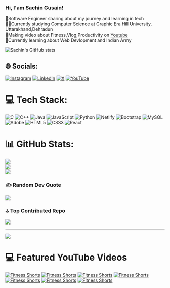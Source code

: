 ### Hi, I'am Sachin Gusain!

🙎Software Engineer sharing about my journey and learning in tech<br/>
🧑‍🎓Currently studying Computer Science at Graphic Era Hill University, Uttarakhand,Dehradun<br/>
🎨Making video about Fitness,Vlog,Productivity on [Youtube](https://www.youtube.com/@sachingusain6609)<br/>
💭Currently learning about Web Devlopment and Indian Army<br/>

![Sachin's GitHub stats](https://github-readme-stats.vercel.app/api?username=Gusainji&show_icons=true&theme=radical)



## 🌐 Socials:
[![Instagram](https://img.shields.io/badge/Instagram-%23E4405F.svg?logo=Instagram&logoColor=white)](https://instagram.com/sachin_gusain_)  [![LinkedIn](https://img.shields.io/badge/LinkedIn-%230077B5.svg?logo=linkedin&logoColor=white)](https://linkedin.com/in/sachin-gusain-440906298) [![X](https://img.shields.io/badge/X-black.svg?logo=X&logoColor=white)](https://x.com/GusainFitness) [![YouTube](https://img.shields.io/badge/YouTube-%23FF0000.svg?logo=YouTube&logoColor=white)](https://youtube.com/@UCmPgBJU0bedZXdDKvEMOJRg) 

# 💻 Tech Stack:
![C](https://img.shields.io/badge/c-%2300599C.svg?style=for-the-badge&logo=c&logoColor=white) ![C++](https://img.shields.io/badge/c++-%2300599C.svg?style=for-the-badge&logo=c%2B%2B&logoColor=white) ![Java](https://img.shields.io/badge/java-%23ED8B00.svg?style=for-the-badge&logo=openjdk&logoColor=white) ![JavaScript](https://img.shields.io/badge/javascript-%23323330.svg?style=for-the-badge&logo=javascript&logoColor=%23F7DF1E) ![Python](https://img.shields.io/badge/python-3670A0?style=for-the-badge&logo=python&logoColor=ffdd54) ![Netlify](https://img.shields.io/badge/netlify-%23000000.svg?style=for-the-badge&logo=netlify&logoColor=#00C7B7) ![Bootstrap](https://img.shields.io/badge/bootstrap-%238511FA.svg?style=for-the-badge&logo=bootstrap&logoColor=white) ![MySQL](https://img.shields.io/badge/mysql-%2300000f.svg?style=for-the-badge&logo=mysql&logoColor=white) ![Adobe](https://img.shields.io/badge/adobe-%23FF0000.svg?style=for-the-badge&logo=adobe&logoColor=white) ![HTML5](https://img.shields.io/badge/html5-%23E34F26.svg?style=for-the-badge&logo=html5&logoColor=white) ![CSS3](https://img.shields.io/badge/css3-%231572B6.svg?style=for-the-badge&logo=css3&logoColor=white) ![React](https://img.shields.io/badge/react-%2320232a.svg?style=for-the-badge&logo=react&logoColor=%2361DAFB)
# 📊 GitHub Stats:
![](https://github-readme-stats.vercel.app/api?username=Gusainji&theme=dark&hide_border=false&include_all_commits=false&count_private=false)<br/>
![](https://github-readme-streak-stats.herokuapp.com/?user=Gusainji&theme=dark&hide_border=false)<br/>
![](https://github-readme-stats.vercel.app/api/top-langs/?username=Gusainji&theme=dark&hide_border=false&include_all_commits=false&count_private=false&layout=compact)

### ✍️ Random Dev Quote
![](https://quotes-github-readme.vercel.app/api?type=horizontal&theme=radical)

### 🔝 Top Contributed Repo
![](https://github-contributor-stats.vercel.app/api?username=Gusainji&limit=5&theme=dark&combine_all_yearly_contributions=true)

---
[![](https://visitcount.itsvg.in/api?id=Gusainji&icon=0&color=0)](https://visitcount.itsvg.in)

<!-- Proudly created with GPRM ( https://gprm.itsvg.in ) -->




# 💻 Featured YouTube Videos

<!--BEGIN YOUTUBE CARDS -->


[![Fitness Shorts](https://ytcards.demolab.com/?id=JsBmga2nDmU&title=Fitness+Shorts&lang=en&timestamp=1693888824&background_color=%230d1117&title_color=%23ffffff&stats_color=%23dedede&max_title_line=1&width=250&border_radius=5&duration=436 "Fitness Shorts")](https://youtu.be/Wjj21p3tvcg?si=b7QYksN87h0wsGp0)
[![Fitness Shorts](https://ytcards.demolab.com/?id=BawA53iHr6g&title=Fitness+Shorts&lang=en&timestamp=1692506424&background_color=%230d1117&title_color=%23ffffff&stats_color=%23dedede&max_title_line=1&width=250&border_radius=5&duration=436 "Fitness Shorts")](https://youtu.be/Wjj21p3tvcg?si=b7QYksN87h0wsGp0)
[![Fitness Shorts](https://ytcards.demolab.com/?id=MbPo6mVmxEM&title=Fitness+Shorts&lang=en&timestamp=1690087224&background_color=%230d1117&title_color=%23ffffff&stats_color=%23dedede&max_title_line=1&width=250&border_radius=5&duration=436 "Fitness Shorts")](https://youtu.be/Wjj21p3tvcg?si=b7QYksN87h0wsGp0)
[![Fitness Shorts](https://ytcards.demolab.com/?id=4eGCXIyf8mg&title=Fitness+Shorts&lang=en&timestamp=1682829624&background_color=%230d1117&title_color=%23ffffff&stats_color=%23dedede&max_title_line=1&width=250&border_radius=5&duration=436 "Fitness Shorts")](https://youtu.be/Wjj21p3tvcg?si=b7QYksN87h0wsGp0)
[![Fitness Shorts](https://ytcards.demolab.com/?id=fokKbigx2do&title=Fitness+Shorts&lang=en&timestamp=1681360824&background_color=%230d1117&title_color=%23ffffff&stats_color=%23dedede&max_title_line=1&width=250&border_radius=5&duration=436 "Fitness Shorts")](https://youtu.be/Wjj21p3tvcg?si=b7QYksN87h0wsGp0)
[![Fitness Shorts](https://ytcards.demolab.com/?id=6gdM9lqMLfw&title=Fitness+Shorts&lang=en&timestamp=1698727224&background_color=%230d1117&title_color=%23ffffff&stats_color=%23dedede&max_title_line=1&width=250&border_radius=5&duration=436 "Fitness Shorts")](https://youtu.be/Wjj21p3tvcg?si=b7QYksN87h0wsGp0)
[![Fitness Shorts](https://ytcards.demolab.com/?id=i9PrgdkPfeU&title=Fitness+Shorts&lang=en&timestamp=1697172024&background_color=%230d1117&title_color=%23ffffff&stats_color=%23dedede&max_title_line=1&width=250&border_radius=5&duration=436 "Fitness Shorts")](https://youtu.be/Wjj21p3tvcg?si=b7QYksN87h0wsGp0)





